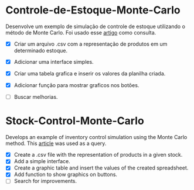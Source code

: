 # Controle-de-Estoque-Monte-Carlo
Desenvolve um exemplo de simulação de controle de estoque utilizando o método de Monte Carlo.
Foi usado esse [artigo](https://www.inovarse.org/sites/default/files/T16_171.pdf) como consulta.

- [x] Criar um arquivo .csv com a representação de produtos em um determinado estoque.
- [x] Adicionar uma interface simples.
- [x] Criar uma tabela grafica e inserir os valores da planilha criada.
- [x] Adicionar função para mostrar graficos nos botões.
- [ ] Buscar melhorias.


# Stock-Control-Monte-Carlo
Develops an example of inventory control simulation using the Monte Carlo method.
This [article](https://www.inovarse.org/sites/default/files/T16_171.pdf) was used as a query.

- [x] Create a .csv file with the representation of products in a given stock.
- [x] Add a simple interface.
- [x] Create a graphic table and insert the values of the created spreadsheet.
- [x] Add function to show graphics on buttons.
- [ ] Search for improvements.
